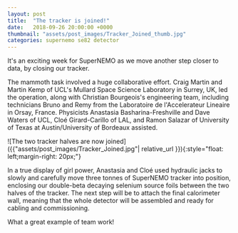 ```yaml
---
layout: post
title:  "The tracker is joined!"
date:   2018-09-26 20:00:00 +0000
thumbnail: "assets/post_images/Tracker_Joined_thumb.jpg"
categories: supernemo se82 detector
---
```


It's an exciting week for SuperNEMO as we move another step closer to data, by closing our tracker.

The mammoth task involved a huge collaborative effort. Craig Martin and Martin Kemp of UCL's Mullard Space Science Laboratory in Surrey, UK, led the operation, along with Christian Bourgeois's engineering team, including technicians Bruno and Remy from the Laboratoire de l'Accelerateur Lineaire in Orsay, France. Physicists Anastasia Basharina-Freshville and Dave Waters of UCL, Cloé Girard-Carillo of LAL, and Ramon Salazar of University of Texas at Austin/University of Bordeaux assisted.

![The two tracker halves are now joined]({{"assets/post_images/Tracker_Joined.jpg"| relative_url }}){:style="float: left;margin-right: 20px;"}

In a true display of girl power, Anastasia and Cloé used hydraulic jacks to slowly and carefully move three tonnes of SuperNEMO tracker into position, enclosing our double-beta decaying selenium source foils between the two halves of the tracker. The next step will be to attach the final calorimeter wall, meaning that the whole detector will be assembled and ready for cabling and commissioning.

What a great example of team work!
